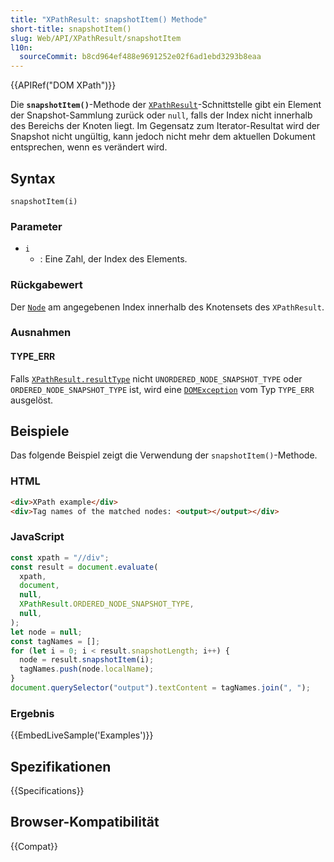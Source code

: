 ```yaml
---
title: "XPathResult: snapshotItem() Methode"
short-title: snapshotItem()
slug: Web/API/XPathResult/snapshotItem
l10n:
  sourceCommit: b8cd964ef488e9691252e02f6ad1ebd3293b8eaa
---
```


{{APIRef("DOM XPath")}}

Die **`snapshotItem()`**-Methode der [`XPathResult`](/de/docs/Web/API/XPathResult)-Schnittstelle gibt ein Element der Snapshot-Sammlung zurück oder `null`, falls der Index nicht innerhalb des Bereichs der Knoten liegt. Im Gegensatz zum Iterator-Resultat wird der Snapshot nicht ungültig, kann jedoch nicht mehr dem aktuellen Dokument entsprechen, wenn es verändert wird.

## Syntax

```js-nolint
snapshotItem(i)
```

### Parameter

- `i`
  - : Eine Zahl, der Index des Elements.

### Rückgabewert

Der [`Node`](/de/docs/Web/API/Node) am angegebenen Index innerhalb des Knotensets des
`XPathResult`.

### Ausnahmen

#### TYPE_ERR

Falls [`XPathResult.resultType`](/de/docs/Web/API/XPathResult/resultType) nicht
`UNORDERED_NODE_SNAPSHOT_TYPE` oder `ORDERED_NODE_SNAPSHOT_TYPE` ist, wird eine
[`DOMException`](/de/docs/Web/API/DOMException) vom Typ `TYPE_ERR` ausgelöst.

## Beispiele

Das folgende Beispiel zeigt die Verwendung der `snapshotItem()`-Methode.

### HTML

```html
<div>XPath example</div>
<div>Tag names of the matched nodes: <output></output></div>
```

### JavaScript

```js
const xpath = "//div";
const result = document.evaluate(
  xpath,
  document,
  null,
  XPathResult.ORDERED_NODE_SNAPSHOT_TYPE,
  null,
);
let node = null;
const tagNames = [];
for (let i = 0; i < result.snapshotLength; i++) {
  node = result.snapshotItem(i);
  tagNames.push(node.localName);
}
document.querySelector("output").textContent = tagNames.join(", ");
```

### Ergebnis

{{EmbedLiveSample('Examples')}}

## Spezifikationen

{{Specifications}}

## Browser-Kompatibilität

{{Compat}}

